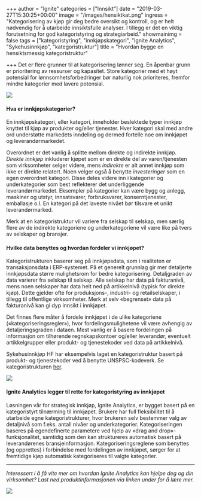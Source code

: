 +++
author = "Ignite"
categories = ["Innsikt"]
date = "2019-03-27T15:30:25+00:00"
image = "/images/hensiktkat.png"
ingress = "Kategorisering av kjøp gir deg bedre oversikt og kontroll, og er helt nødvendig for å utarbeide innsiktsfulle analyser. I tillegg er det en viktig forutsetning for god kategoristyring og strategiarbeid."
showmainimg = false
tags = ["kategoristyring", "innkjøpskategori", "Ignite Analytics", "Sykehusinnkjøp", "kategoristruktur"]
title = "Hvordan bygge en hensiktsmessig kategoristruktur"

+++
Det er flere grunner til at kategorisering lønner seg. En åpenbar grunn er prioritering av ressurser og kapasitet. Store kategorier med et høyt potensial for lønnsomhetsforbedringer bør naturlig nok prioriteres, fremfor mindre kategorier med lavere potensial.

![](https://cdn-images-1.medium.com/max/800/1*0nvtOQyKH3Vp1IE8fmIOWQ.png)

#### Hva er innkjøpskategorier?

En innkjøpskategori, eller kategori, inneholder beslektede typer innkjøp knyttet til kjøp av produkter og/eller tjenester. Hver kategori skal med andre ord understøtte markedets inndeling og dermed fortelle noe om innkjøpet og leverandørmarkedet.

Overordnet er det vanlig å splitte mellom direkte og indirekte innkjøp. _Direkte innkjøp_ inkluderer kjøpet som er en direkte del av varen/tjenesten som virksomheter selger videre, mens _indirekte_ er alt annet innkjøp som ikke er direkte relatert. Noen velger også å benytte _investeringer_ som en egen overordnet kategori. Disse deles videre inn i kategorier og underkategorier som best reflekterer det underliggende leverandørmarkedet. Eksempler på kategorier kan være bygg og anlegg, maskiner og utstyr, innsatsvarer, forbruksvarer, konserntjenester, emballasje o.l. En kategori på det laveste nivået bør tilsvare et unikt leverandørmarked.

Merk at en kategoristruktur vil variere fra selskap til selskap, men særlig flere av de indirekte kategoriene og underkategoriene vil være like på tvers av selskaper og bransjer.

#### Hvilke data benyttes og hvordan fordeler vi innkjøpet?

Kategoristrukturen baserer seg på innkjøpsdata, som i realiteten er transaksjonsdata i ERP-systemet. På et generelt grunnlag gir mer detaljerte innkjøpsdata større mulighetsrom for bedre kategorisering. Detaljgraden av data varierer fra selskap til selskap. Alle selskap har data på fakturanivå, mens noen selskaper har data helt ned på artikkelnivå (typisk for direkte kjøp). Dette gjelder ofte for produksjons-, industri- og retailselskaper, i tillegg til offentlige virksomheter. Merk at selv «begrenset» data på fakturanivå kan gi dyp innsikt i innkjøpet.

Det finnes flere måter å fordele innkjøpet i de ulike kategoriene («kategoriseringsregler»), hvor fordelingsmulighetene vil være avhengig av detaljeringsgraden i dataen. Mest vanlig er å basere fordelingen på informasjon om tilhørende regnskapskontoer og/eller leverandør, eventuelt artikkelgrupper eller produkt- og tjenestekoder ved data på artikkelnivå.

Sykehusinnkjøp HF har eksempelvis laget en kategoristruktur basert på produkt- og tjenestekoder ved å benytte UNSPSC-kodeverk. Se kategoristrukturen [her](http://hinas.sykehusinnkjop.no/index.php/nasjonale-prosjekt/nasjonal-kategoristruktur/version/1?layout=chart&tmpl=component).

![](https://cdn-images-1.medium.com/max/800/1*yJ11zk7lzz7DJ1WQwFA_1g.png)

#### Ignite Analytics legger til rette for kategoristyring av innkjøpet

Løsningen vår for strategisk innkjøp, Ignite Analytics, er bygget basert på en kategoristyrt tilnærming til innkjøpet. Brukere har full fleksibilitet til å utarbeide egne kategoristrukturer, hvor brukeren selv bestemmer valg av detaljnivå som f.eks. antall nivåer og underkategorier. Kategoriseringen baseres på egendefinerte parametere ved hjelp av «drag and drop»-funksjonalitet, samtidig som den kan struktureres automatisk basert på leverandørenes bransjeinformasjon. Kategoriseringsreglene som benyttes (og opprettes) i forbindelse med fordelingen av innkjøpet, sørger for at fremtidige kjøp automatisk kategoriseres til valgte kategorier.

***

_Interessert i å få vite mer om hvordan Ignite Analytics kan hjelpe deg og din virksomhet? Last ned produktinformasjonen via linken under for å lære mer._

[![](https://cdn-images-1.medium.com/max/800/1*RTWPsIOIwzj2nLgY88nNzA.png)](https://www.ignite.no/ignite-analytics/produktinformasjon/)